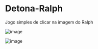 # Detona-Ralph
Jogo simples de clicar na imagem do Ralph

![image](https://github.com/user-attachments/assets/14b13bd1-f675-4b3a-8bd6-1ca0424f003d)

![image](https://github.com/user-attachments/assets/18e982ab-1198-4ae1-8b53-9c9aefb1eeaf)

